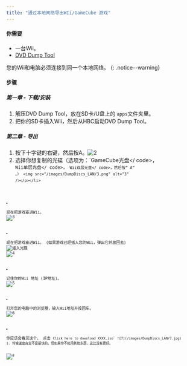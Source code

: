 ```yaml
---
title: "通过本地网络导出WIi/GameCube 游戏"
---
```


#### 你需要

* 一台Wii。
* [DVD Dump Tool](/assets/files/DVDDumpTool.zip)

您的Wii和电脑必须连接到同一个本地网络。
{: .notice--warning}

#### 步骤

##### 第一章 - 下载/安装

1. 解压DVD Dump Tool，放在SD卡/U盘上的 `apps`文件夹里。
1. 把你的SD卡插入Wii，然后从HBC启动DVD Dump Tool。

##### 第二章 - 导出

1. 按下十字键的右键，然后按A。![2](/images/DumpDiscs_LAN/2.png)
1. 选择你想复制的光碟（选项为：`GameCube光盘&lt;/ code&gt;，<code> Wii单层光盘&lt;/ code&gt;，<code> Wii双层光盘&lt;/ code&gt;，然后按“ A” 。）
&lt;img src="/images/DumpDiscs_LAN/3.png" alt="3" /&gt;&lt;/p&gt;&lt;/li&gt;
<li><p spaces-before="0">现在把游戏塞进Wii。
<img src="/images/DumpDiscs_LAN/3.png" alt="3" /></p></li>
<li><p spaces-before="0">现在把游戏塞进Wii。 (如果游戏已经插入您的Wii，弹出它并放回去)
<img src="/images/DumpDiscs_LAN/insertthedisc.jpg" alt="插入光碟" />
<img src="/images/DumpDiscs_LAN/4.png" alt="4" /></p></li>
<li><p spaces-before="0">记住你的Wii 地址 (IP地址)。
<img src="/images/DumpDiscs_LAN/5.png" alt="5" /></p></li>
<li><p spaces-before="0">打开您的电脑中的浏览器，输入Wii地址并按回车。
<img src="/images/DumpDiscs_LAN/6.png" alt="6" /></p></li>
<li><p spaces-before="0">你应该会看见这个。 点击 <code>Click here to download XXXX.iso` ![7](/images/DumpDiscs_LAN/7.jpg)
1. 传输速度肯定不是最快的，但如果你不能用其他东西，这比没有更好。

![8](/images/DumpDiscs_LAN/8.PNG)
